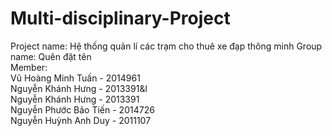 # Multi-disciplinary-Project
Project name: Hệ thống quản lí các trạm cho thuê xe đạp thông minh
Group name: Quên đặt tên<br/> 
		Member:<br/> 
		Vũ Hoàng Minh Tuấn - 2014961<br/> 
		Nguyễn Khánh Hưng - 2013391&l<br/> 
		Nguyễn Khánh Hưng - 2013391<br/> 
		Nguyễn Phước Bảo Tiến - 2014726<br/> 
		Nguyễn Huỳnh Anh Duy - 2011107<br/>
